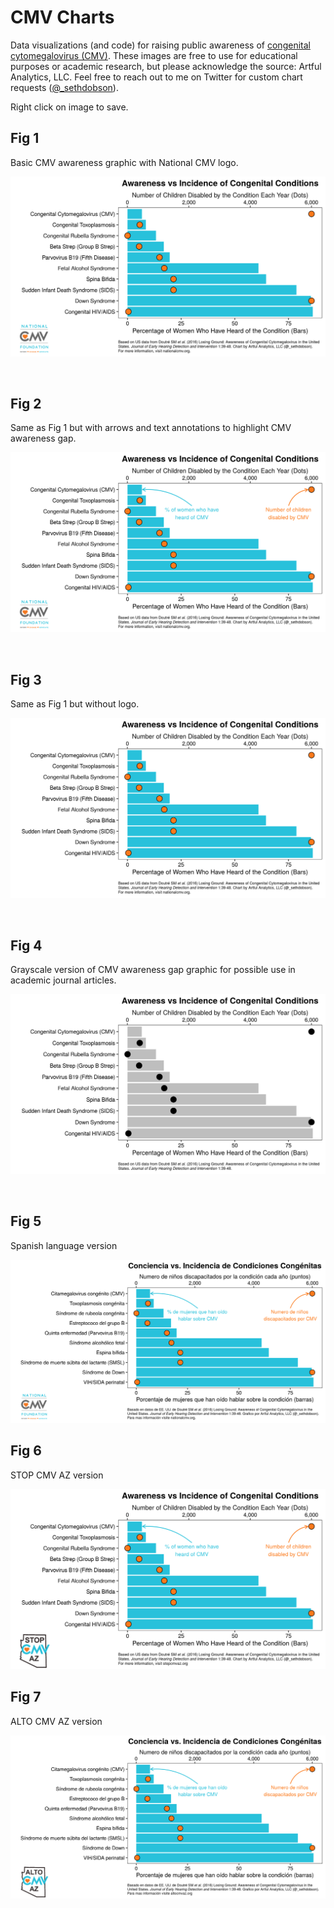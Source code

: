 # CMV Charts
Data visualizations (and code) for raising public awareness of [congenital cytomegalovirus (CMV)](https://www.nationalcmv.org/). These images are free to use for educational purposes or academic research, but please acknowledge the source: Artful Analytics, LLC. Feel free to reach out to me on Twitter for custom chart requests ([@_sethdobson](https://twitter.com/_sethdobson)).

Right click on image to save.

## Fig 1

Basic CMV awareness graphic with National CMV logo.

![](https://github.com/seth-dobson/cmv-charts/blob/master/images/cmv_awareness-vs-incidence_with-logo.png)

<br>

## Fig 2

Same as Fig 1 but with arrows and text annotations to highlight CMV awareness gap.

![](https://github.com/seth-dobson/cmv-charts/blob/master/images/cmv_awareness-vs-incidence_with-logo-and-arrows.png)

<br>

## Fig 3

Same as Fig 1 but without logo.

![](https://github.com/seth-dobson/cmv-charts/blob/master/images/cmv_awareness-vs-incidence.png)

<br>

## Fig 4

Grayscale version of CMV awareness gap graphic for possible use in academic journal articles.

![](https://github.com/seth-dobson/cmv-charts/blob/master/images/cmv_awareness-vs-incidence_grayscale.png)

<br>

## Fig 5

Spanish language version

![](https://github.com/seth-dobson/cmv-charts/blob/master/images/cmv_awareness-vs-incidence_with-logo-and-arrows_spanish.png)

## Fig 6

STOP CMV AZ version

![](https://github.com/seth-dobson/cmv-charts/blob/master/images/cmv_awareness-vs-incidence_stop-cmv-az.png)

## Fig 7

ALTO CMV AZ version

![](https://github.com/seth-dobson/cmv-charts/blob/master/images/cmv_awareness-vs-incidence_alto-cmv-az.png)